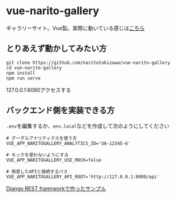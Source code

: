 # vue-narito-gallery
ギャラリーサイト。Vue製。実際に動いている感じは[こちら](https://gallery.narito.ninja)

## とりあえず動かしてみたい方

```
git clone https://github.com/naritotakizawa/vue-narito-gallery
cd vue-narito-gallery
npm install
npm run serve
```

127.0.0.1:8080アクセスする

## バックエンド側を実装できる方

 `.env`を編集するか、`env.local`などを作成して次のようにしてください

 ```
 # グーグルアナリティクスを使う方
VUE_APP_NARITOGALLERY_ANALYTICS_ID='UA-12345-6'

# モックを使わないようにする
VUE_APP_NARITOGALLERY_USE_MOCK=false

# 用意したAPIと接続するパス
VUE_APP_NARITOGALLERY_API_ROOT='http://127.0.0.1:8000/api'
 ```

[Django REST framrworkで作ったサンプル](https://github.com/naritotakizawa/drf-narito-gallery)

